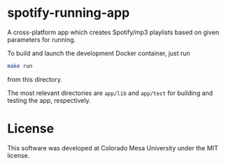 # spotify-running-app

A cross-platform app which creates Spotify/mp3 playlists based
on given parameters for running.

To build and launch the development Docker container, just run
```sh
make run
```
from this directory.

The most relevant directories are `app/lib` and `app/test` for
building and testing the app, respectively.

# License

This software was developed at Colorado Mesa University under
the MIT license.
